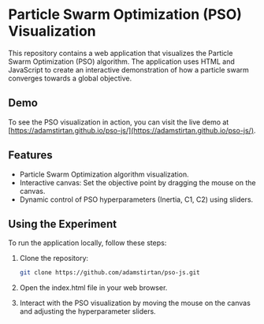 # Particle Swarm Optimization (PSO) Visualization

This repository contains a web application that visualizes the Particle Swarm Optimization (PSO) algorithm. The application uses HTML and JavaScript to create an interactive demonstration of how a particle swarm converges towards a global objective.

## Demo

To see the PSO visualization in action, you can visit the live demo at [https://adamstirtan.github.io/pso-js/](https://adamstirtan.github.io/pso-js/).

## Features

- Particle Swarm Optimization algorithm visualization.
- Interactive canvas: Set the objective point by dragging the mouse on the canvas.
- Dynamic control of PSO hyperparameters (Inertia, C1, C2) using sliders.

## Using the Experiment

To run the application locally, follow these steps:

1. Clone the repository:

   ```bash
   git clone https://github.com/adamstirtan/pso-js.git
   ```

2. Open the index.html file in your web browser.
3. Interact with the PSO visualization by moving the mouse on the canvas and adjusting the hyperparameter sliders.
